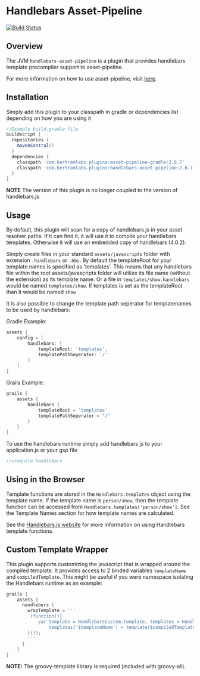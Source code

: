 Handlebars Asset-Pipeline
=========================
[![Build Status](https://travis-ci.org/bertramdev/handlebars-asset-pipeline.svg?branch=master)](https://travis-ci.org/bertramdev/handlebars-asset-pipeline)

Overview
--------
The JVM `handlebars-asset-pipeline` is a plugin that provides handlebars template precompiler support to asset-pipeline.

For more information on how to use asset-pipeline, visit [here](http://www.github.com/bertramdev/asset-pipeline).

Installation
------------

Simply add this plugin to your classpath in gradle or dependencies list depending on how you are using it

```gradle
//Example build.gradle file
buildscript {
  repositories {
    mavenCentral()
  }
  dependencies {
    classpath 'com.bertramlabs.plugins:asset-pipeline-gradle:2.6.7'
    classpath 'com.bertramlabs.plugins:handlebars-asset-pipeline:2.6.7'
  }
}
```

**NOTE** The version of this plugin is no longer coupled to the version of handlebars.js

Usage
-----

By default, this plugin will scan for a copy of handlebars.js in your asset resolver paths. If it can find it, it will use it to compile your handlebars templates. Otherwise it will use an embedded copy of handlebars (4.0.2).

Simply create files in your standard `assets/javascripts` folder with extension `.handlebars` or `.hbs`.
By default the templateRoot for your template names is specified as 'templates'. This means that any handlebars file within the root assets/javascripts folder will utilize its file name (without the extension) as its template name. Or a file in `templates/show.handlebars` would be named `templates/show`. If templates is set as the templateRoot than it would be named `show`

It is also possible to change the template path seperator for templatenames to be used by handlebars:


Gradle Example:

```groovy
assets {
	config = [
		handlebars: [
			templateRoot: 'templates',
			templatePathSeperator: '/'
		]
	]
}
```

Grails Example:
```groovy
grails {
	assets {
		handlebars {
			templateRoot = 'templates'
			templatePathSeperator = "/"
		}
	}
}
```

To use the handlebars runtime simply add handlebars js to your application.js or your gsp file

```javascript
//=require handlebars
```


Using in the Browser
--------------------

Template functions are stored in the `Handlebars.templates` object using the template name. If the template name is
`person/show`, then the template function can be accessed from `Handlebars.templates['person/show']`. See the Template Names section for how template names are calculated.

See the [Handlebars.js website](http://handlebarsjs.com/) for more information on using Handlebars template functions.


Custom Template Wrapper
-----------------------

This plugin supports customizing the javascript that is wrapped around the compiled template. It provides access to 2 binded variables `templateName` and `compiledTemplate`. This might be useful if you were namespace isolating the Handlebars runtime as an example:


```groovy 
grails {
	assets {
	  handlebers {
	  	wrapTemplate = '''
	  	 (function(){
			var template = HandlebarsCustom.template, templates = HandlebarsCustom.templates = HandlebarsCustom.templates || {};
				templates['$templateName'] = template($compiledTemplate);
		}());
	  	'''
	  }
    }
}
```

**NOTE:** The groovy-template library is required (included with groovy-all).
